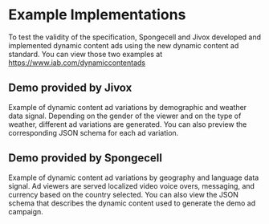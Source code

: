 # Example Implementations #

To test the validity of the specification, Spongecell and Jivox developed and implemented dynamic content ads using the new dynamic content ad standard.
You can view those two examples at https://www.iab.com/dynamiccontentads 

## Demo provided by Jivox ##
Example of dynamic content ad variations by demographic and weather data signal. Depending on the gender of the viewer and on the type of weather, different ad variations are generated. You can also preview the corresponding JSON schema for each ad variation.

## Demo provided by Spongecell ##
Example of dynamic content ad variations by geography and language data signal. Ad viewers are served localized video voice overs, messaging, and currency based on the country selected. You can also view the JSON schema that describes the dynamic content used to generate the demo ad campaign.

